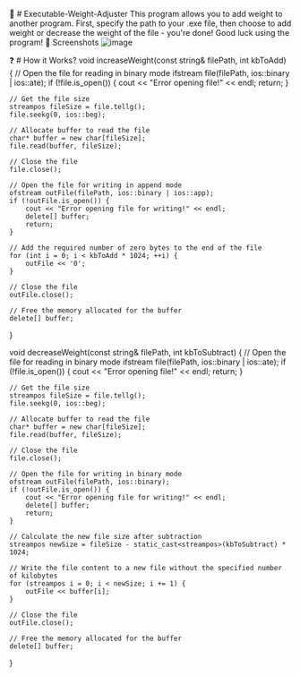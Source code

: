🔌 # Executable-Weight-Adjuster
 This program allows you to add weight to another program. First, specify the path to your .exe file, then choose to add weight or decrease the weight of the file - you're done! Good luck using the program!
📱 Screenshots
![image](https://github.com/Lightweith/Executable-Weight-Adjuster/assets/170258245/5155d8be-b864-4e8a-8b7e-322999df2151)

❓ # How it Works?
void increaseWeight(const string& filePath, int kbToAdd) {
    // Open the file for reading in binary mode
    ifstream file(filePath, ios::binary | ios::ate);
    if (!file.is_open()) {
        cout << "Error opening file!" << endl;
        return;
    }

    // Get the file size
    streampos fileSize = file.tellg();
    file.seekg(0, ios::beg);

    // Allocate buffer to read the file
    char* buffer = new char[fileSize];
    file.read(buffer, fileSize);

    // Close the file
    file.close();

    // Open the file for writing in append mode
    ofstream outFile(filePath, ios::binary | ios::app);
    if (!outFile.is_open()) {
        cout << "Error opening file for writing!" << endl;
        delete[] buffer;
        return;
    }

    // Add the required number of zero bytes to the end of the file
    for (int i = 0; i < kbToAdd * 1024; ++i) {
        outFile << '0';
    }

    // Close the file
    outFile.close();

    // Free the memory allocated for the buffer
    delete[] buffer;
}

void decreaseWeight(const string& filePath, int kbToSubtract) {
    // Open the file for reading in binary mode
    ifstream file(filePath, ios::binary | ios::ate);
    if (!file.is_open()) {
        cout << "Error opening file!" << endl;
        return;
    }

    // Get the file size
    streampos fileSize = file.tellg();
    file.seekg(0, ios::beg);

    // Allocate buffer to read the file
    char* buffer = new char[fileSize];
    file.read(buffer, fileSize);

    // Close the file
    file.close();

    // Open the file for writing in binary mode
    ofstream outFile(filePath, ios::binary);
    if (!outFile.is_open()) {
        cout << "Error opening file for writing!" << endl;
        delete[] buffer;
        return;
    }

    // Calculate the new file size after subtraction
    streampos newSize = fileSize - static_cast<streampos>(kbToSubtract) * 1024;

    // Write the file content to a new file without the specified number of kilobytes
    for (streampos i = 0; i < newSize; i += 1) {
        outFile << buffer[i];
    }

    // Close the file
    outFile.close();

    // Free the memory allocated for the buffer
    delete[] buffer;
}
